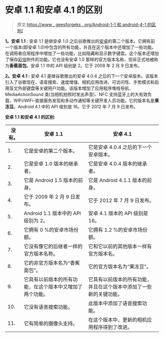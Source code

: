 # 安卓 1.1 和安卓 4.1 的区别

> 原文:[https://www . geesforgeks . org/Android-1-1 和 android-4-1 的区别/](https://www.geeksforgeeks.org/difference-between-android-1-1-and-android-4-1/)

**1。安卓 1.1 :**
安卓 1.1 是继安卓 1.0 之后谷歌推出的[安卓](https://www.geeksforgeeks.org/introduction-to-android-development/)的第二个版本。它拥有前一个版本(即安卓 1.0)中包含的所有功能，并且在这个版本中还增加了一些功能。在调用者应用程序中增加了一些功能，比如隐藏和显示数字键盘。这个版本还增加了保存[彩信](https://www.geeksforgeeks.org/what-is-mmsmultimedia-messaging-service/)附件的功能。它也没有安卓 1.0 那样的官方版本名称，但非正式地被称为**香蕉面包**。安卓 1.1 中的 API 级别是 2。它于 2009 年 2 月 9 日发布。

**2。安卓 4.1 :**
安卓 4.1 是继谷歌推出的安卓 4.0.4 之后的下一个安卓版本。该版本引入了谷歌现在、语音搜索、速度增强、相机应用改进、可访问性、手势模式和启用盲文外部键盘等关键用户功能。该版本增加了应用程序堆栈导航、MediaActionSound 类(当相机拍照时发出声音)、NFC 支持蓝牙上的大有效负载、WIFi/WIFi-直接服务发现和多动作通知等关键开发人员功能。它的版本名是**果冻豆**。Android 4.1 中的 API 级别是 16。它于 2012 年 7 月 9 日发布。

**安卓 1.1 和安卓 4.1 的区别:**

<center>

| 没有。 | 安卓 1.1 | 安卓 4.1 |
| --- | --- | --- |
| 1. | 它是安卓的第二个版本。 | 它是安卓 4.0.4 之后的下一个安卓版本。 |
| 2. | 它是安卓 1.0 版本的继承者。 | 它是安卓 4.0.4 版本的继承者。 |
| 3. | 它是 Android 1.5 版本的前身。 | 它是 Android 4.1.1 版本的前身。 |
| 4. | 它于 2009 年 2 月 9 日发布。 | 它于 2012 年 7 月 9 日发布。 |
| 5. | Android 1.1 版本中的 API 级别为 2。 | 安卓 4.1 版本的 API 级别是 16。 |
| 6. | 它拥有 0 %的安卓市场份额。 | 它拥有 1.2 %的安卓市场份额。 |
| 7. | 它没有像它的后继者一样的官方版本名称。 | 它和它以前的其他版本一样有官方版本名。 |
| 8. | 它的非官方版本名为“香蕉面包”。 | 它的官方版本名为“果冻豆”。 |
| 9. | 它具有以前版本的所有功能，在这个版本中又增加了两个功能。 | 它具有以前版本的所有功能，并且在这个版本中添加了一些新的关键功能。 |
| 10. | 它没有语音搜索功能。 | 此版本中添加了语音搜索功能。 |
| 11. | 它有简单的摄像头支持。 | 在这个版本中，更新的相机应用程序得到了改进。 |

</center>